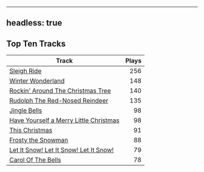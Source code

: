 
---
headless: true
---

## Top Ten Tracks

| Track | Plays |
| --- |  ---: |
|[Sleigh Ride](/songs/sleigh-ride)| 256|
|[Winter Wonderland](/songs/winter-wonderland)| 148|
|[Rockin' Around The Christmas Tree](/songs/rockin-around-the-christmas-tree)| 140|
|[Rudolph The Red-Nosed Reindeer](/songs/rudolph-the-red-nosed-reindeer)| 135|
|[Jingle Bells](/songs/jingle-bells)| 98|
|[Have Yourself a Merry Little Christmas](/songs/have-yourself-a-merry-little-christmas)| 98|
|[This Christmas](/songs/this-christmas)| 91|
|[Frosty the Snowman](/songs/frosty-the-snowman)| 88|
|[Let It Snow! Let It Snow! Let It Snow!](/songs/let-it-snow-let-it-snow-let-it-snow)| 79|
|[Carol Of The Bells](/songs/carol-of-the-bells)| 78|

